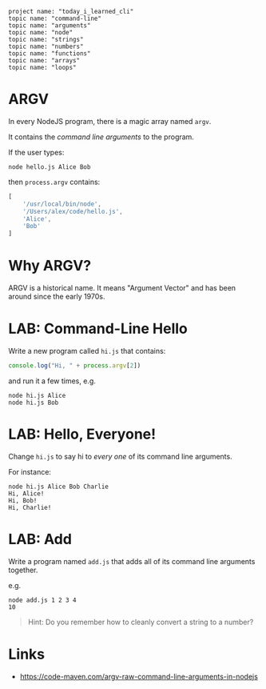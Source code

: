     project name: "today_i_learned_cli"
    topic name: "command-line"
    topic name: "arguments"
    topic name: "node"
    topic name: "strings"
    topic name: "numbers"
    topic name: "functions"
    topic name: "arrays"
    topic name: "loops"

# ARGV

In every NodeJS program, there is a magic array named `argv`. 

It contains the *command line arguments* to the program.

If the user types:

    node hello.js Alice Bob

then `process.argv` contains:

```js
[ 
    '/usr/local/bin/node',
    '/Users/alex/code/hello.js',
    'Alice',
    'Bob'
]
```

# Why ARGV?

ARGV is a historical name. It means "Argument Vector" and has been around since the early 1970s.

# LAB: Command-Line Hello

Write a new program called `hi.js` that contains:

```js
console.log("Hi, " + process.argv[2])
```

and run it a few times, e.g.

    node hi.js Alice
    node hi.js Bob

# LAB: Hello, Everyone!

Change `hi.js` to say hi to *every one* of its command line arguments.

For instance:

    node hi.js Alice Bob Charlie
    Hi, Alice!
    Hi, Bob!
    Hi, Charlie!

# LAB: Add

Write a program named `add.js` that adds all of its command line arguments together.

e.g.

    node add.js 1 2 3 4
    10

> Hint: Do you remember how to cleanly convert a string to a number?

# Links

* <https://code-maven.com/argv-raw-command-line-arguments-in-nodejs>
